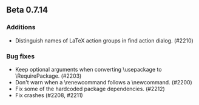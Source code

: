 ## Beta 0.7.14


### Additions

* Distinguish names of LaTeX action groups in find action dialog. (#2210) 

### Bug fixes

* Keep optional arguments when converting \usepackage to \RequirePackage. (#2203)
* Don't warn when a \renewcommand follows a \newcommand. (#2200)
* Fix some of the hardcoded package dependencies. (#2212)
* Fix crashes (#2208, #2211)
